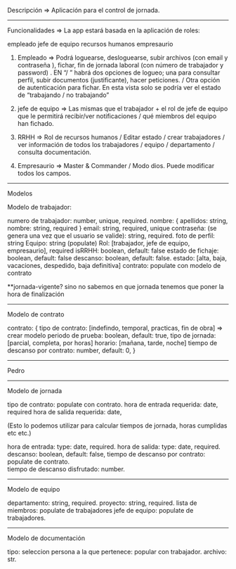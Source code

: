Descripción => Aplicación para el control de jornada. 


------------------------------------------------------------------


Funcionalidades => La app estará basada en la aplicación de roles: 

empleado
jefe de equipo
recursos humanos
empresaurio



1. Empleado => Podrá loguearse, desloguearse, subir archivos  (con email y contraseña ), fichar, fin de jornada laboral (con número de trabajador y password) . EN “/ ” habrá dos opciones de logueo; una para consultar perfil, subir documentos (justificante), hacer peticiones. / Otra opción de autenticación para fichar. En esta vista solo se podría ver el estado de “trabajando / no trabajando”

2. jefe de equipo =>  Las mismas que el trabajador + el rol de jefe de equipo que le permitirá recibir/ver notificaciones / qué miembros del equipo han fichado.

3. RRHH => Rol de recursos humanos / Editar estado / crear trabajadores / ver información de todos los trabajadores / equipo / departamento / consulta documentación. 

4. Empresaurio => Master & Commander / Modo dios. Puede modificar todos los campos. 



-----------------------------------------------

Modelos 


Modelo de trabajador: 

numero de trabajador: number, unique, required. 
nombre: {
	apellidos: string, 
nombre: string, required 
} 
email: string, required, unique
contraseña: (se genera una vez que el usuario se valide): string, required. 
foto de perfil: string
Equipo: string (populate)
Rol: [trabajador, jefe de equipo, empresaurio], required
isRRHH: boolean, default: false
estado de fichaje: boolean, default: false
descanso: boolean, default: false.
estado: [alta, baja, vacaciones, despedido, baja definitiva]
contrato: populate con modelo de contrato

**jornada-vigente? sino no sabemos en que jornada tenemos que poner la hora de finalización

------------------------------------------
Modelo de contrato

contrato: {
	tipo de contrato: [indefindo, temporal, practicas, fin de obra] => crear modelo	
	periodo de prueba: boolean, default: true, 
	tipo de jornada: [parcial, completa, por horas]
	horario: [mañana, tarde, noche]
	tiempo de descanso por contrato: number, default: 0,
}


--------------------------------------------


Pedro


------------------------------------------
Modelo de jornada 
 

tipo de contrato: populate con contrato. 
hora de entrada requerida: date, required
hora de salida requerida: date,

(Esto lo podemos utilizar para calcular tiempos de jornada, horas cumplidas etc etc.)

hora de entrada: type: date, required. 
hora de salida: type: date, required. 
descanso: boolean, default: false,
tiempo de descanso por contrato: populate de contrato.  
tiempo de descanso disfrutado: number. 

-----------------------------
Modelo de equipo

departamento: string, required. 
proyecto: string, required.
lista de miembros: populate de trabajadores
jefe de equipo: populate de trabajadores. 

------------------------------------

Modelo de documentación

tipo: seleccion 
persona a la que pertenece: popular con trabajador. 
archivo: str. 

